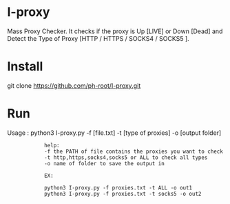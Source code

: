 # I-proxy
Mass Proxy Checker. It checks if the proxy is Up [LIVE] or Down [Dead] and Detect the Type of Proxy [HTTP / HTTPS / SOCKS4 / SOCKS5 ].

# Install

git clone https://github.com/ph-root/I-proxy.git

# Run

Usage : python3 I-proxy.py -f [file.txt] -t [type of proxies] -o [output folder]

                help:
                -f the PATH of file contains the proxies you want to check
                -t http,https,socks4,socks5 or ALL to check all types
                -o name of folder to save the output in

                EX:

                python3 I-proxy.py -f proxies.txt -t ALL -o out1
                python3 I-proxy.py -f proxies.txt -t socks5 -o out2


